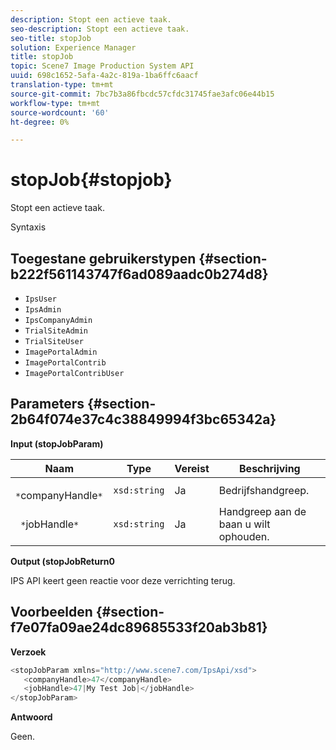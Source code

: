 ```yaml
---
description: Stopt een actieve taak.
seo-description: Stopt een actieve taak.
seo-title: stopJob
solution: Experience Manager
title: stopJob
topic: Scene7 Image Production System API
uuid: 698c1652-5afa-4a2c-819a-1ba6ffc6aacf
translation-type: tm+mt
source-git-commit: 7bc7b3a86fbcdc57cfdc31745fae3afc06e44b15
workflow-type: tm+mt
source-wordcount: '60'
ht-degree: 0%

---
```



# stopJob{#stopjob}

Stopt een actieve taak.

Syntaxis

## Toegestane gebruikerstypen {#section-b222f561143747f6ad089aadc0b274d8}

* `IpsUser`
* `IpsAdmin`
* `IpsCompanyAdmin`
* `TrialSiteAdmin`
* `TrialSiteUser`
* `ImagePortalAdmin`
* `ImagePortalContrib`
* `ImagePortalContribUser`

## Parameters {#section-2b64f074e37c4c38849994f3bc65342a}

**Input (stopJobParam)**

| Naam | Type | Vereist | Beschrijving |
|---|---|---|---|
| ` *`companyHandle`*` | `xsd:string` | Ja | Bedrijfshandgreep. |
| ` *`jobHandle`*` | `xsd:string` | Ja | Handgreep aan de baan u wilt ophouden. |

**Output (stopJobReturn0**

IPS API keert geen reactie voor deze verrichting terug.

## Voorbeelden {#section-f7e07fa09ae24dc89685533f20ab3b81}

**Verzoek**

```java
<stopJobParam xmlns="http://www.scene7.com/IpsApi/xsd">
   <companyHandle>47</companyHandle>
   <jobHandle>47|My Test Job|</jobHandle>
</stopJobParam>
```

**Antwoord**

Geen.
